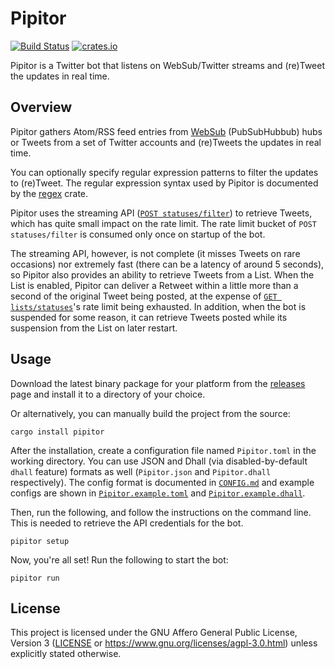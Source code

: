 # Pipitor

[![Build Status](https://github.com/tesaguri/pipitor/workflows/CI/CD/badge.svg)](https://github.com/tesaguri/pipitor/actions)
[![crates.io](https://img.shields.io/crates/v/pipitor.svg)](https://crates.io/crates/pipitor)

Pipitor is a Twitter bot that listens on WebSub/Twitter streams and (re)Tweet
the updates in real time.

## Overview

Pipitor gathers Atom/RSS feed entries from [WebSub] (PubSubHubbub) hubs or
Tweets from a set of Twitter accounts and (re)Tweets the updates in real time.

[WebSub]: https://en.wikipedia.org/wiki/WebSub

You can optionally specify regular expression patterns to filter the updates to
(re)Tweet. The regular expression syntax used by Pipitor is documented by
the [regex] crate.

[regex]: https://docs.rs/regex/1/regex/#syntax

Pipitor uses the streaming API ([`POST statuses/filter`]) to retrieve Tweets,
which has quite small impact on the rate limit. The rate limit bucket of
`POST statuses/filter` is consumed only once on startup of the bot.

[`POST statuses/filter`]: https://developer.twitter.com/en/docs/twitter-api/v1/tweets/filter-realtime/overview

The streaming API, however, is not complete (it misses Tweets on rare occasions)
nor extremely fast (there can be a latency of around 5 seconds), so Pipitor also
provides an ability to retrieve Tweets from a List. When the List is enabled,
Pipitor can deliver a Retweet within a little more than a second of the original
Tweet being posted, at the expense of [`GET lists/statuses`]'s rate limit being
exhausted. In addition, when the bot is suspended for some reason, it can
retrieve Tweets posted while its suspension from the List on later restart.

[`GET lists/statuses`]: https://developer.twitter.com/en/docs/twitter-api/v1/accounts-and-users/create-manage-lists/api-reference/get-lists-statuses

## Usage

Download the latest binary package for your platform from the [releases] page
and install it to a directory of your choice.

[releases]: https://github.com/tesaguri/pipitor/releases

Or alternatively, you can manually build the project from the source:

```shell
cargo install pipitor
```

After the installation, create a configuration file named `Pipitor.toml` in the
working directory. You can use JSON and Dhall (via disabled-by-default `dhall`
feature) formats as well (`Pipitor.json` and `Pipitor.dhall` respectively).
The config format is documented in [`CONFIG.md`](CONFIG.md) and example configs
are shown in [`Pipitor.example.toml`](Pipitor.example.toml) and
[`Pipitor.example.dhall`](Pipitor.example.dhall).

Then, run the following, and follow the instructions on the command line.
This is needed to retrieve the API credentials for the bot.

```shell
pipitor setup
```

Now, you're all set! Run the following to start the bot:

```shell
pipitor run
```

## License

This project is licensed under the GNU Affero General Public License, Version 3
([LICENSE](LICENSE) or https://www.gnu.org/licenses/agpl-3.0.html) unless explicitly stated otherwise.
